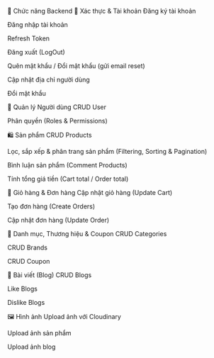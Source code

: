 🎯 Chức năng Backend
🔐 Xác thực & Tài khoản
Đăng ký tài khoản

Đăng nhập tài khoản

Refresh Token

Đăng xuất (LogOut)

Quên mật khẩu / Đổi mật khẩu (gửi email reset)

Cập nhật địa chỉ người dùng

Đổi mật khẩu

👤 Quản lý Người dùng
CRUD User

Phân quyền (Roles & Permissions)

🛍️ Sản phẩm
CRUD Products

Lọc, sắp xếp & phân trang sản phẩm (Filtering, Sorting & Pagination)

Bình luận sản phẩm (Comment Products)

Tính tổng giá tiền (Cart total / Order total)

🧺 Giỏ hàng & Đơn hàng
Cập nhật giỏ hàng (Update Cart)

Tạo đơn hàng (Create Orders)

Cập nhật đơn hàng (Update Order)

🧱 Danh mục, Thương hiệu & Coupon
CRUD Categories

CRUD Brands

CRUD Coupon

📝 Bài viết (Blog)
CRUD Blogs

Like Blogs

Dislike Blogs

🖼️ Hình ảnh
Upload ảnh với Cloudinary

Upload ảnh sản phẩm

Upload ảnh blog


